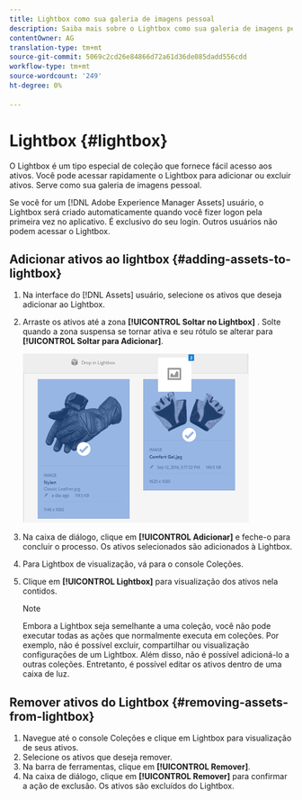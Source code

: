 ```yaml
---
title: Lightbox como sua galeria de imagens pessoal
description: Saiba mais sobre o Lightbox como sua galeria de imagens pessoal nos Ativos Adobe Experience Manager].
contentOwner: AG
translation-type: tm+mt
source-git-commit: 5069c2cd26e84866d72a61d36de085dadd556cdd
workflow-type: tm+mt
source-wordcount: '249'
ht-degree: 0%

---
```



# Lightbox {#lightbox}

O Lightbox é um tipo especial de coleção que fornece fácil acesso aos ativos. Você pode acessar rapidamente o Lightbox para adicionar ou excluir ativos. Serve como sua galeria de imagens pessoal.

Se você for um [!DNL Adobe Experience Manager Assets] usuário, o Lightbox será criado automaticamente quando você fizer logon pela primeira vez no aplicativo. É exclusivo do seu login. Outros usuários não podem acessar o Lightbox.

## Adicionar ativos ao lightbox {#adding-assets-to-lightbox}

1. Na interface do [!DNL Assets] usuário, selecione os ativos que deseja adicionar ao Lightbox.
1. Arraste os ativos até a zona **[!UICONTROL Soltar no Lightbox]** . Solte quando a zona suspensa se tornar ativa e seu rótulo se alterar para **[!UICONTROL Soltar para Adicionar]**.

   ![add_to_lightbox](assets/add_to_lightbox.png)

1. Na caixa de diálogo, clique em **[!UICONTROL Adicionar]** e feche-o para concluir o processo. Os ativos selecionados são adicionados à Lightbox.
1. Para Lightbox de visualização, vá para o console Coleções.
1. Clique em **[!UICONTROL Lightbox]** para visualização dos ativos nela contidos.

   >[!NOTE]
   >
   >Embora a Lightbox seja semelhante a uma coleção, você não pode executar todas as ações que normalmente executa em coleções. Por exemplo, não é possível excluir, compartilhar ou visualização configurações de um Lightbox. Além disso, não é possível adicioná-lo a outras coleções. Entretanto, é possível editar os ativos dentro de uma caixa de luz.

## Remover ativos do Lightbox {#removing-assets-from-lightbox}

1. Navegue até o console Coleções e clique em Lightbox para visualização de seus ativos.
1. Selecione os ativos que deseja remover.
1. Na barra de ferramentas, clique em **[!UICONTROL Remover]**.
1. Na caixa de diálogo, clique em **[!UICONTROL Remover]** para confirmar a ação de exclusão. Os ativos são excluídos do Lightbox.
